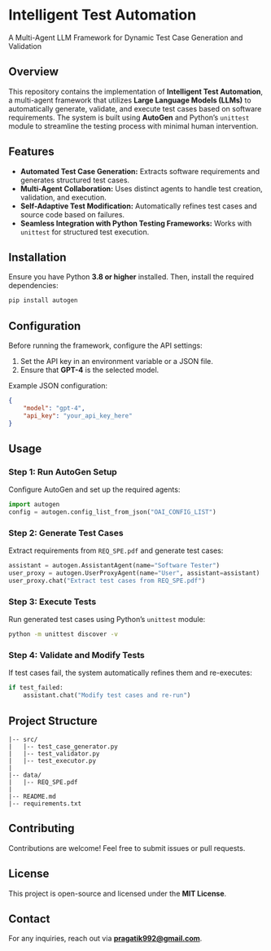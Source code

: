 # **Intelligent Test Automation**
A Multi-Agent LLM Framework for Dynamic Test Case Generation and Validation

## **Overview**
This repository contains the implementation of **Intelligent Test Automation**, a multi-agent framework that utilizes **Large Language Models (LLMs)** to automatically generate, validate, and execute test cases based on software requirements. The system is built using **AutoGen** and Python’s `unittest` module to streamline the testing process with minimal human intervention.

## **Features**
- **Automated Test Case Generation:** Extracts software requirements and generates structured test cases.
- **Multi-Agent Collaboration:** Uses distinct agents to handle test creation, validation, and execution.
- **Self-Adaptive Test Modification:** Automatically refines test cases and source code based on failures.
- **Seamless Integration with Python Testing Frameworks:** Works with `unittest` for structured test execution.

## **Installation**
Ensure you have Python **3.8 or higher** installed. Then, install the required dependencies:

```sh
pip install autogen
```

## **Configuration**
Before running the framework, configure the API settings:
1. Set the API key in an environment variable or a JSON file.
2. Ensure that **GPT-4** is the selected model.

Example JSON configuration:
```json
{
    "model": "gpt-4",
    "api_key": "your_api_key_here"
}
```

## **Usage**
### **Step 1: Run AutoGen Setup**
Configure AutoGen and set up the required agents:
```python
import autogen
config = autogen.config_list_from_json("OAI_CONFIG_LIST")
```

### **Step 2: Generate Test Cases**
Extract requirements from `REQ_SPE.pdf` and generate test cases:
```python
assistant = autogen.AssistantAgent(name="Software Tester")
user_proxy = autogen.UserProxyAgent(name="User", assistant=assistant)
user_proxy.chat("Extract test cases from REQ_SPE.pdf")
```

### **Step 3: Execute Tests**
Run generated test cases using Python’s `unittest` module:
```sh
python -m unittest discover -v
```

### **Step 4: Validate and Modify Tests**
If test cases fail, the system automatically refines them and re-executes:
```python
if test_failed:
    assistant.chat("Modify test cases and re-run")
```

## **Project Structure**
```
|-- src/
|   |-- test_case_generator.py
|   |-- test_validator.py
|   |-- test_executor.py
|
|-- data/
|   |-- REQ_SPE.pdf
|
|-- README.md
|-- requirements.txt
```

## **Contributing**
Contributions are welcome! Feel free to submit issues or pull requests.

## **License**
This project is open-source and licensed under the **MIT License**.

## **Contact**
For any inquiries, reach out via **pragatik992@gmail.com**.

